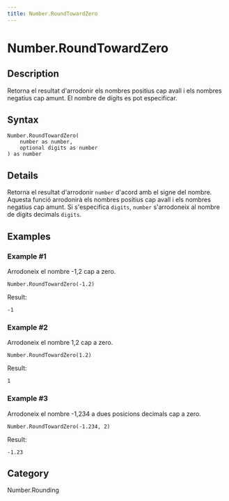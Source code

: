 ```yaml
---
title: Number.RoundTowardZero
---
```


# Number.RoundTowardZero


## Description

Retorna el resultat d&#39;arrodonir els nombres positius cap avall i els nombres negatius cap amunt. El nombre de dígits es pot especificar.


## Syntax

```powerquery
Number.RoundTowardZero(
    number as number,
    optional digits as number
) as number
```


## Details

Retorna el resultat d'arrodonir <code>number</code> d'acord amb el signe del nombre. Aquesta funció arrodonirà els nombres positius cap avall i els nombres negatius cap amunt.    Si s'especifica <code>digits</code>, <code>number</code> s'arrodoneix al nombre de dígits decimals <code>digits</code>.  


## Examples

### Example #1 
Arrodoneix el nombre -1,2 cap a zero.
```powerquery
Number.RoundTowardZero(-1.2)
```

Result: 
```powerquery
-1
```


### Example #2 
Arrodoneix el nombre 1,2 cap a zero.
```powerquery
Number.RoundTowardZero(1.2)
```

Result: 
```powerquery
1
```


### Example #3 
Arrodoneix el nombre -1,234 a dues posicions decimals cap a zero.
```powerquery
Number.RoundTowardZero(-1.234, 2)
```

Result: 
```powerquery
-1.23
```




## Category
Number.Rounding

